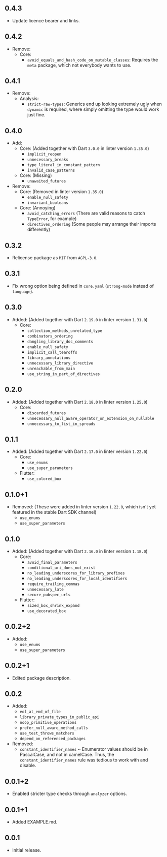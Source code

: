 ## 0.4.3

- Update licence bearer and links.

## 0.4.2

- Remove:
  - Core:
    - `avoid_equals_and_hash_code_on_mutable_classes`: Requires the `meta`
      package, which not everybody wants to use.

## 0.4.1

- Remove:
  - Analysis:
    - `strict-raw-types`: Generics end up looking extremely ugly when `dynamic`
      is required, where simply omitting the type would work just fine.

## 0.4.0

- Add:
  - Core: (Added together with Dart `3.0.0` in linter version `1.35.0`)
    - `implicit_reopen`
    - `unnecessary_breaks`
    - `type_literal_in_constant_pattern`
    - `invalid_case_patterns`
  - Core: (Missing)
    - `unawaited_futures`
- Remove:
  - Core: (Removed in linter version `1.35.0`)
    - `enable_null_safety`
    - `invariant_booleans`
  - Core: (Annoying)
    - `avoid_catching_errors` (There are valid reasons to catch `TypeError`, for
      example)
    - `directives_ordering` (Some people may arrange their imports differently)

## 0.3.2

- Relicense package as `MIT` from `AGPL-3.0`.

## 0.3.1

- Fix wrong option being defined in `core.yaml` (`strong-mode` instead of
  `language`).

## 0.3.0

- Added: (Added together with Dart `2.19.0` in linter version `1.31.0`)
  - Core:
    - `collection_methods_unrelated_type`
    - `combinators_ordering`
    - `dangling_library_doc_comments`
    - `enable_null_safety`
    - `implicit_call_tearoffs`
    - `library_annotations`
    - `unnecessary_library_directive`
    - `unreachable_from_main`
    - `use_string_in_part_of_directives`

## 0.2.0

- Added: (Added together with Dart `2.18.0` in linter version `1.25.0`)
  - Core:
    - `discarded_futures`
    - `unnecessary_null_aware_operator_on_extension_on_nullable`
    - `unnecessary_to_list_in_spreads`

## 0.1.1

- Added: (Added together with Dart `2.17.0` in linter version `1.22.0`)
  - Core:
    - `use_enums`
    - `use_super_parameters`
  - Flutter:
    - `use_colored_box`

## 0.1.0+1

- Removed: (These were added in linter version `1.22.0`, which isn't yet
  featured in the stable Dart SDK channel)
  - `use_enums`
  - `use_super_parameters`

## 0.1.0

- Added: (Added together with Dart `2.16.0` in linter version `1.18.0`)
  - Core:
    - `avoid_final_parameters`
    - `conditional_uri_does_not_exist`
    - `no_leading_underscores_for_library_prefixes`
    - `no_leading_underscores_for_local_identifiers`
    - `require_trailing_commas`
    - `unnecessary_late`
    - `secure_pubspec_urls`
  - Flutter:
    - `sized_box_shrink_expand`
    - `use_decorated_box`

## 0.0.2+2

- Added:
  - `use_enums`
  - `use_super_parameters`

## 0.0.2+1

- Edited package description.

## 0.0.2

- Added:
  - `eol_at_end_of_file`
  - `library_private_types_in_public_api`
  - `noop_primitive_operations`
  - `prefer_null_aware_method_calls`
  - `use_test_throws_matchers`
  - `depend_on_referenced_packages`
- Removed:
  - `constant_identifier_names` ~ Enumerator values should be in PascalCase, and
    not in camelCase. Thus, the `constant_identifier_names` rule was tedious to
    work with and disable.

## 0.0.1+2

- Enabled stricter type checks through `analyzer` options.

## 0.0.1+1

- Added EXAMPLE.md.

## 0.0.1

- Initial release.

